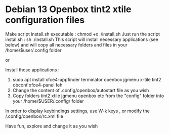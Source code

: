 
# Debian 13 Openbox tint2 xtile configuration files

Make script install.sh executable : chmod +x ./install.sh
Just run the script instal.sh : sh ./install.sh 
This script will install necessary applications (see below) and will copy all necessary folders and files in your /home/$user/.config folder

or

Install those applications  :

1) sudo apt install xfce4-appfinder terminator openbox jgmenu x-tile tint2 obconf  xfce4-panel feh
2) Change the content of  .config/openbox/autostart file as you wish
3) Copy folders tint2 xtile jgmenu openbox etc from the "config" folder    into your /home/$USER/.config/ folder


In order to display keybindings settings,  use W-k keys , or modify  the /.config/openbox/rc.xml file

Have fun, explore and change it as you wish
